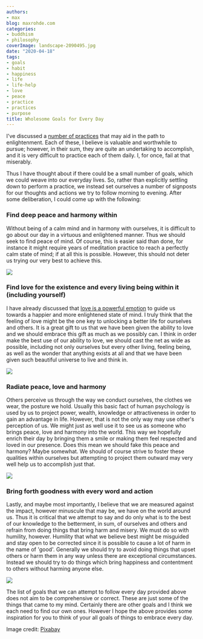 ```yaml
---
authors:
- max
blog: maxrohde.com
categories:
- buddhism
- philosophy
coverImage: landscape-2090495.jpg
date: "2020-04-18"
tags:
- goals
- habit
- happiness
- life
- life-help
- love
- peace
- practice
- practices
- purpose
title: Wholesome Goals for Every Day
---
```


I've discussed a [number of practices](https://maxrohde.com/practices/) that may aid in the path to enlightenment. Each of these, I believe is valuable and worthwhile to pursue; however, in their sum, they are quite an undertaking to accomplish, and it is very difficult to practice each of them daily. I, for once, fail at that miserably.

Thus I have thought about if there could be a small number of goals, which we could weave into our everyday lives. So, rather than explicitly settling down to perform a practice, we instead set ourselves a number of signposts for our thoughts and actions we try to follow morning to evening. After some deliberation, I could come up with the following:

### Find deep peace and harmony within

Without being of a calm mind and in harmony with ourselves, it is difficult to go about our day in a virtuous and enlightened manner. Thus we should seek to find peace of mind. Of course, this is easier said than done, for instance it might require years of meditation practice to reach a perfectly calm state of mind; if at all this is possible. However, this should not deter us trying our very best to achieve this.

![](https://spearoflight.files.wordpress.com/2020/04/animal-5013600.jpg?w=300)

### Find love for the existence and every living being within it (including yourself)

I have already discussed that [love is a powerful emotion](https://maxrohde.com/2019/05/11/practice-love/) to guide us towards a happier and more enlightened state of mind. I truly think that the feeling of love might be the one key to unlocking a better life for ourselves and others. It is a great gift to us that we have been given the ability to love and we should embrace this gift as much as we possibly can. I think in order make the best use of our ability to love, we should cast the net as wide as possible, including not only ourselves but every other living, feeling being, as well as the wonder that anything exists at all and that we have been given such beautiful universe to live and think in.

![](https://spearoflight.files.wordpress.com/2020/04/elephant-1170108.jpg?w=300)

### Radiate peace, love and harmony

Others perceive us through the way we conduct ourselves, the clothes we wear, the posture we hold. Usually this basic fact of human psychology is used by us to project power, wealth, knowledge or attractiveness in order to gain an advantage in life. However, that is not the only way may use other's perception of us. We might just as well use it to see us as someone who brings peace, love and harmony into the world. This way we hopefully enrich their day by bringing them a smile or making them feel respected and loved in our presence. Does this mean we should fake this peace and harmony? Maybe somewhat. We should of course strive to foster these qualities within ourselves but attempting to project them outward may very well help us to accomplish just that.

![](https://spearoflight.files.wordpress.com/2020/04/animal-1869442.jpg?w=300)

### Bring forth goodness with every word and action

Lastly, and maybe most importantly, I believe that we are measured against the impact, however minuscule that may be, we have on the world around us. Thus it is critical that we attempt to say and do only what is to the best of our knowledge to the betterment, in sum, of ourselves and others and refrain from doing things that bring harm and misery. We must do so with humility, however. Humility that what we believe best might be misguided and stay open to be corrected since it is possible to cause a lot of harm in the name of 'good'. Generally we should try to avoid doing things that upset others or harm them in any way unless there are exceptional circumstances. Instead we should try to do things which bring happiness and contentment to others without harming anyone else.

![](https://spearoflight.files.wordpress.com/2020/04/monkeys-4550159.jpg?w=300)

The list of goals that we can attempt to follow every day provided above does not aim to be comprehensive or correct. These are just some of the things that came to my mind. Certainly there are other goals and I think we each need to find our own ones. However I hope the above provides some inspiration for you to think of your all goals of things to embrace every day.

Image credit: [Pixabay](https://pixabay.com/)
